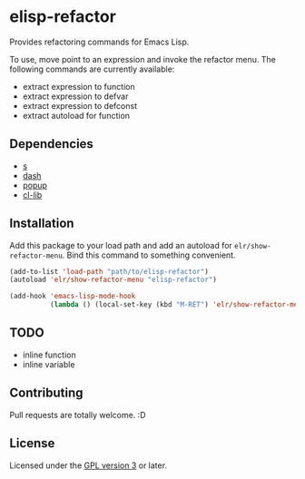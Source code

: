 # elisp-refactor

Provides refactoring commands for Emacs Lisp.

To use, move point to an expression and invoke the refactor menu. The following
commands are currently available:

* extract expression to function
* extract expression to defvar
* extract expression to defconst
* extract autoload for function

## Dependencies

* [s](https://github.com/magnars/s.el)
* [dash](https://github.com/magnars/dash.el)
* [popup](https://github.com/magnars/dash.el)
* [cl-lib](https://github.com/emacsmirror/cl-lib)

## Installation

Add this package to your load path and add an autoload for
`elr/show-refactor-menu`. Bind this command to something convenient.

```lisp
(add-to-list 'load-path "path/to/elisp-refactor")
(autoload 'elr/show-refactor-menu "elisp-refactor")

(add-hook 'emacs-lisp-mode-hook
          (lambda () (local-set-key (kbd "M-RET") 'elr/show-refactor-menu)))
```

## TODO

* inline function
* inline variable

## Contributing

Pull requests are totally welcome. :D

## License

Licensed under the [GPL version 3](http://www.gnu.org/licenses/) or later.
